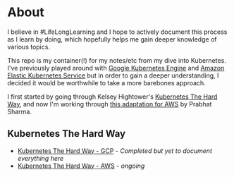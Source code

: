 # About

I believe in #LifeLongLearning and I hope to actively document this process as I learn by doing, which hopefully helps me gain deeper knowledge of various topics.

This repo is my container(!) for my notes/etc from my dive into Kubernetes. I've previously played around with [Google Kubernetes Engine](https://cloud.google.com/kubernetes-engine) and [Amazon Elastic Kubernetes Service](https://aws.amazon.com/eks) but in order to gain a deeper understanding, I decided it would be worthwhile to take a more barebones approach.

I first started by going through Kelsey Hightower's [Kubernetes The Hard Way](https://github.com/kelseyhightower/kubernetes-the-hard-way), and now I'm working through [this adaptation for AWS](https://github.com/prabhatsharma/kubernetes-the-hard-way-aws) by Prabhat Sharma.

## Kubernetes The Hard Way

- [Kubernetes The Hard Way - GCP](docs/k8s-the-hard-way-gcp.md) - *Completed but yet to document everything here*
- [Kubernetes The Hard Way - AWS](docs/k8s-the-hard-way-aws.md) - *ongoing*


